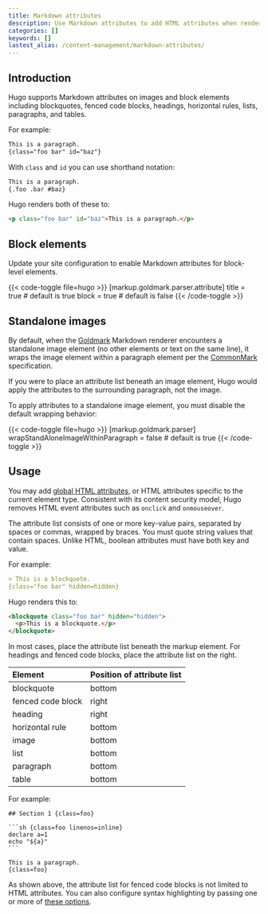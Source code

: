 ```yaml
---
title: Markdown attributes
description: Use Markdown attributes to add HTML attributes when rendering Markdown to HTML.
categories: []
keywords: []
lastest_alias: /content-management/markdown-attributes/
---
```


## Introduction

Hugo supports Markdown attributes on images and block elements including blockquotes, fenced code blocks, headings, horizontal rules, lists, paragraphs, and tables.

For example:

```md {file="content/example.md"}
This is a paragraph.
{class="foo bar" id="baz"}
```

With `class` and `id` you can use shorthand notation:

```md {file="content/example.md"}
This is a paragraph.
{.foo .bar #baz}
```

Hugo renders both of these to:

```html
<p class="foo bar" id="baz">This is a paragraph.</p>
```

## Block elements

Update your site configuration to enable Markdown attributes for block-level elements.

{{< code-toggle file=hugo >}}
[markup.goldmark.parser.attribute]
title = true # default is true
block = true # default is false
{{< /code-toggle >}}

## Standalone images

By default, when the [Goldmark][] Markdown renderer encounters a standalone image element (no other elements or text on the same line), it wraps the image element within a paragraph element per the [CommonMark][] specification.

[CommonMark]: https://spec.commonmark.org/current/
[Goldmark]: https://github.com/yuin/goldmark

If you were to place an attribute list beneath an image element, Hugo would apply the attributes to the surrounding paragraph, not the image.

To apply attributes to a standalone image element, you must disable the default wrapping behavior:

{{< code-toggle file=hugo >}}
[markup.goldmark.parser]
wrapStandAloneImageWithinParagraph = false # default is true
{{< /code-toggle >}}

## Usage

You may add [global HTML attributes][], or HTML attributes specific to the current element type. Consistent with its content security model, Hugo removes HTML event attributes such as `onclick` and `onmouseover`.

[global HTML attributes]: https://developer.mozilla.org/en-US/docs/Web/HTML/Global_attributes

The attribute list consists of one or more key-value pairs, separated by spaces or commas, wrapped by braces. You must quote string values that contain spaces. Unlike HTML, boolean attributes must have both key and value.

For example:

```md {file="content/example.md"}
> This is a blockquote.
{class="foo bar" hidden=hidden}
```

Hugo renders this to:

```html
<blockquote class="foo bar" hidden="hidden">
  <p>This is a blockquote.</p>
</blockquote>
```

In most cases, place the attribute list beneath the markup element. For headings and fenced code blocks, place the attribute list on the right.

Element|Position of attribute list
:--|:--
blockquote | bottom
fenced code block | right
heading | right
horizontal rule | bottom
image | bottom
list  | bottom
paragraph | bottom
table | bottom

For example:

````text {file="content/example.md"}s
## Section 1 {class=foo}

```sh {class=foo linenos=inline}
declare a=1
echo "${a}"
```

This is a paragraph.
{class=foo}
````

As shown above, the attribute list for fenced code blocks is not limited to HTML attributes. You can also configure syntax highlighting by passing one or more of [these options](/docs/reference/functions/transform/highlight/#options).
